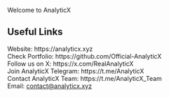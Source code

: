 Welcome to AnalyticX

<h2>Useful Links</h2>
Website: https://analyticx.xyz <br>
Check Portfolio: https://github.com/Official-AnalyticX <br>
Follow us on X: https://x.com/RealAnalyticX <br>
Join AnalyticX Telegram: https://t.me/AnalyticX <br>
Contact AnalyticX Team: https://t.me/AnalyticX_Team <br>
Email: <a href="mailto:contact@analyticx.xyz">contact@analyticx.xyz</a> <br>

<!---
Official-AnalyticX/Official-AnalyticX is a ✨ special ✨ repository because its `README.md` (this file) appears on your GitHub profile.
You can click the Preview link to take a look at your changes.
--->
